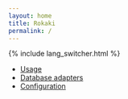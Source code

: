 ```yaml
---
layout: home
title: Rokaki
permalink: /
---
```


{% include lang_switcher.html %}

<!-- Translation draft (zh-TW): Placeholder page. Community review welcome. -->

- [Usage](./usage)
- [Database adapters](./adapters)
- [Configuration](./configuration)
